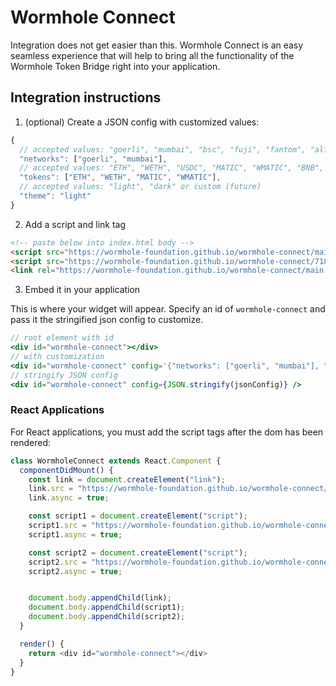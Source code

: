 # Wormhole Connect

Integration does not get easier than this. Wormhole Connect is an easy seamless experience that will help to bring all the functionality of the Wormhole Token Bridge right into your application.

## Integration instructions

1. (optional) Create a JSON config with customized values:

```ts
{
  // accepted values: "goerli", "mumbai", "bsc", "fuji", "fantom", "alfajores"
  "networks": ["goerli", "mumbai"],
  // accepted values: "ETH", "WETH", "USDC", "MATIC", "WMATIC", "BNB", "WBNB", "AVAX", "WAVAX", "FTM", "WFTM", "CELO
  "tokens": ["ETH", "WETH", "MATIC", "WMATIC"],
  // accepted values: "light", "dark" or custom (future)
  "theme": "light"
}
```

2. Add a script and link tag

```html
<!-- paste below into index.html body -->
<script src="https://wormhole-foundation.github.io/wormhole-connect/main.js"></script>
<script src="https://wormhole-foundation.github.io/wormhole-connect/718.06852233.chunk.js"></script>
<link rel="https://wormhole-foundation.github.io/wormhole-connect/main.ba17183d.css" />
```

3. Embed it in your application

This is where your widget will appear. Specify an id of `wormhole-connect` and pass it the stringified json config to customize.

```jsx
// root element with id
<div id="wormhole-connect"></div>
// with customization
<div id="wormhole-connect" config='{"networks": ["goerli", "mumbai"], "tokens": ["ETH", "WETH", "MATIC", "WMATIC"], "theme": "light"}'></div>
// stringify JSON config
<div id="wormhole-connect" config={JSON.stringify(jsonConfig)} />
```

### React Applications

For React applications, you must add the script tags after the dom has been rendered:

```ts
class WormholeConnect extends React.Component {
  componentDidMount() {
    const link = document.createElement("link");
    link.src = "https://wormhole-foundation.github.io/wormhole-connect/main.ba17183d.css";
    link.async = true;

    const script1 = document.createElement("script");
    script1.src = "https://wormhole-foundation.github.io/wormhole-connect/718.06852233.chunk.js";
    script1.async = true;

    const script2 = document.createElement("script");
    script2.src = "https://wormhole-foundation.github.io/wormhole-connect/main.js";
    script2.async = true;


    document.body.appendChild(link);
    document.body.appendChild(script1);
    document.body.appendChild(script2);
  }

  render() {
    return <div id="wormhole-connect"></div>
  }
}
```
